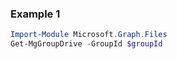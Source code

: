 ### Example 1
``` powershell
Import-Module Microsoft.Graph.Files
Get-MgGroupDrive -GroupId $groupId
```
